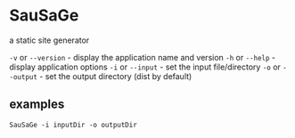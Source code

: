 # SauSaGe
a static site generator

`-v` or `--version` - display the application name and version
`-h` or `--help` - display application options
`-i` or `--input` - set the input file/directory
`-o` or `--output` - set the output directory (dist by default)

## examples 
`SauSaGe -i inputDir -o outputDir`
